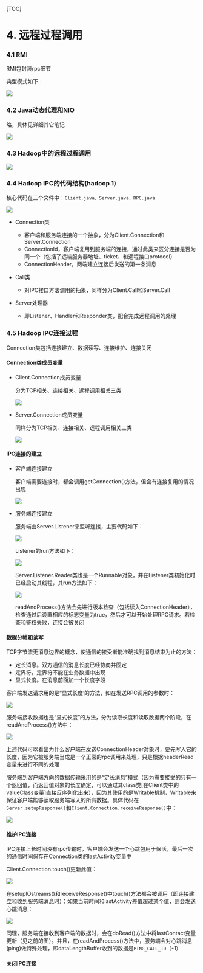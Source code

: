 [TOC]

# 4. 远程过程调用

### 4.1 RMI

RMI包封装rpc细节

典型模式如下：

![](4-1.jpg)

### 4.2 Java动态代理和NIO

略，具体见详细其它笔记

![](4-2.jpg)

### 4.3 Hadoop中的远程过程调用

![](4-3.jpg)

### 4.4 Hadoop IPC的代码结构(hadoop 1)

核心代码在三个文件中：`Client.java、Server.java、RPC.java`

![](4-4.jpg)

- Connection类
  - 客户端和服务端连接的一个抽象，分为Client.Connection和Server.Connection
  - ConnectionId，客户端复用到服务端的连接，通过此类来区分连接是否为同一个（包括了远端服务器地址、ticket、和远程接口protocol）
  - ConnectionHeader，两端建立连接后发送的第一条消息

- Call类
  - 对IPC接口方法调用的抽象，同样分为Client.Call和Server.Call

- Server处理器
  - 即Listener、Handler和Responder类，配合完成远程调用的处理

### 4.5 Hadoop IPC连接过程

Connection类包括连接建立、数据读写、连接维护、连接关闭

#### Connection类成员变量

- Client.Connection成员变量

  分为TCP相关、连接相关、远程调用相关三类

  ![](4-5.jpg)

- Server.Connection成员变量

  同样分为TCP相关、连接相关、远程调用相关三类

  ![](4-6.jpg)

#### IPC连接的建立

- 客户端连接建立

  客户端需要连接时，都会调用getConnection()方法，但会有连接复用的情况出现

  ![](4-7.jpg)

- 服务端连接建立

  服务端由Server.Listener来监听连接，主要代码如下：

  ![](4-8.jpg)

  Listener的run方法如下：

  ![](4-9.jpg)

  Server.Listener.Reader类也是一个Runnable对象，并在Listener类初始化时已经启动其线程，其run方法如下：

  ![](4-10.jpg)

  readAndProcess()方法会先进行版本检查（包括读入ConnectionHeader），检查通过后设置相应的标志变量为true，然后才可以开始处理RPC请求。若检查和鉴权失败，连接会被关闭

#### 数据分帧和读写

TCP字节流无消息边界的概念，使通信的接受者能准确找到消息结束为止的方法：

- 定长消息。双方通信的消息长度已经协商并固定
- 定界符。定界符不能在业务数据中出现
- 显式长度。在消息前面加一个长度字段

客户端发送请求用的是“显式长度‘的方法，如在发送RPC调用的参数时：

![](4-11.jpg)

服务端接收数据也是“显式长度”的方法，分为读取长度和读取数据两个阶段，在readAndProcess()方法中：

![](4-12.jpg)

上述代码可以看出为什么客户端在发送ConnectionHeader对象时，要先写入它的长度，因为它被服务端当成是一个正常的rpc调用来处理，只是根据headerRead变量来进行不同的处理

服务端到客户端方向的数据传输采用的是“定长消息”模式（因为需要接受的只有一个返回值，而返回值对象的长度确定，可以通过其class类[在Client类中的valueClass变量]直接反序列化出来），因为其使用的是Writable机制，Writable来保证客户端能够读取服务端写入的所有数据。具体代码在`Server.setupResponse()`和`Client.Connection.receiveResponse()`中：

![](4-13.jpg)

#### 维护IPC连接

IPC连接上长时间没有rpc传输时，客户端会发送一个心跳包用于保活，最后一次的通信时间保存在Connection类的lastActivity变量中

Client.Connection.touch()更新此值：

![](4-14.jpg)

在setupIOstreams()和receiveResponse()中touch()方法都会被调用（即连接建立和收到服务端消息时）；如果当前时间和lastActivity差值超过某个值，则会发送心跳消息：

![](4-15.jpg)

同理，服务端在接收到客户端的数据时，会在doRead()方法中将lastContact变量更新（见之前的图）。并且，在readAndProcess()方法中，服务端会对心跳消息(ping)做特殊处理，即dataLengthBuffer收到的数据是`PING_CALL_ID`（-1）

#### 关闭IPC连接

